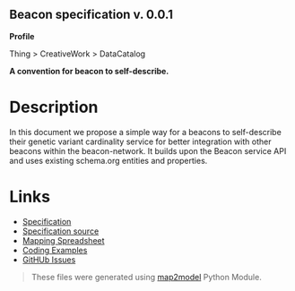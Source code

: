 ## Beacon specification v. 0.0.1 

**Profile** 

Thing > CreativeWork > DataCatalog

**A convention for beacon to self-describe.** 

# Description 
In this document we propose a simple way for a beacons to self-describe their genetic variant cardinality service for better integration with other beacons within the beacon-network. It builds upon the Beacon service API and uses existing schema.org entities and properties. 
# Links 
- [Specification](http://bioschemas.org/bsc_specs/Beacon/specification/)
- [Specification source](specification.html)
- [Mapping Spreadsheet](https://docs.google.com/a/ebi.ac.uk/spreadsheets/d/1WVVQ9UzEWz7hxreJwqf5SIyYO6YalZuASRX9njv7hYE/edit?usp=drivesdk)
- [Coding Examples](https://github.com/BioSchemas/specifications/tree/master/Beacon/examples)
- [GitHUb Issues](https://github.com/BioSchemas/bioschemas/labels/type%3A%20Beacon)
> These files were generated using [map2model](https://github.com/BioSchemas/map2model) Python Module.